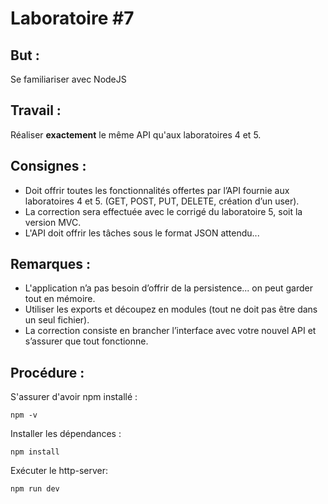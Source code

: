 # Laboratoire \#7

## But :
Se familiariser avec NodeJS

## Travail :
Réaliser **exactement** le même API qu'aux laboratoires 4 et 5.

## Consignes :
* Doit offrir toutes les fonctionnalités offertes par l’API fournie aux laboratoires 4 et 5. (GET, POST, PUT,
DELETE, création d’un user).
* La correction sera effectuée avec le corrigé du laboratoire 5, soit la version MVC.
* L'API doit offrir les tâches sous le format JSON
attendu...

## Remarques :
* L'application n’a pas besoin d’offrir de la
persistence... on peut garder tout en mémoire.
* Utiliser les exports et découpez en modules (tout ne doit pas être dans un seul fichier).
* La correction consiste en brancher l’interface avec votre nouvel API et s’assurer que tout fonctionne.

## Procédure :
S'assurer d'avoir npm installé :

`npm -v`

Installer les dépendances :

`npm install`

Exécuter le http-server:

`npm run dev`